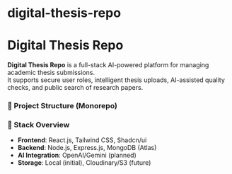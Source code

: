 # digital-thesis-repo
# Digital Thesis Repo

**Digital Thesis Repo** is a full-stack AI-powered platform for managing academic thesis submissions.  
It supports secure user roles, intelligent thesis uploads, AI-assisted quality checks, and public search of research papers.

### 📁 Project Structure (Monorepo)

### 🚀 Stack Overview
- **Frontend**: React.js, Tailwind CSS, Shadcn/ui
- **Backend**: Node.js, Express.js, MongoDB (Atlas)
- **AI Integration**: OpenAI/Gemini (planned)
- **Storage**: Local (initial), Cloudinary/S3 (future)
